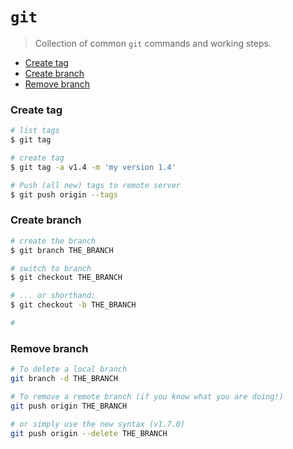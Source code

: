 # `git`

> Collection of common `git` commands and working steps.

- [Create tag](#create-tag)
- [Create branch](#create-branch)
- [Remove branch](#remove-branch)

### Create tag

```bash
# list tags
$ git tag

# create tag
$ git tag -a v1.4 -m 'my version 1.4'

# Push (all new) tags to remote server
$ git push origin --tags
```

### Create branch

```bash
# create the branch
$ git branch THE_BRANCH

# switch to branch
$ git checkout THE_BRANCH

# ... or shorthand:
$ git checkout -b THE_BRANCH

#
```

### Remove branch

```bash
# To delete a local branch
git branch -d THE_BRANCH

# To remove a remote branch (if you know what you are doing!)
git push origin THE_BRANCH

# or simply use the new syntax (v1.7.0)
git push origin --delete THE_BRANCH
```
